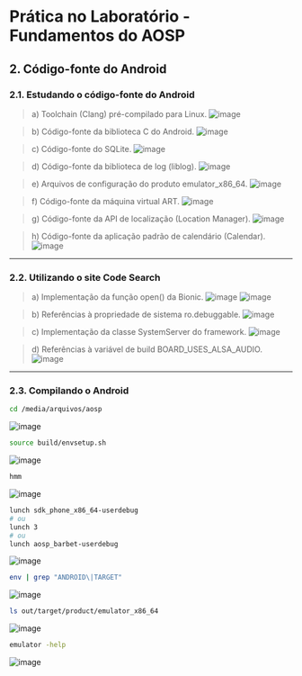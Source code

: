 # Prática no Laboratório - Fundamentos do AOSP
## 2. Código-fonte do Android

### 2.1. Estudando o código-fonte do Android

> a) Toolchain (Clang) pré-compilado para Linux.
![image](https://user-images.githubusercontent.com/19675356/223890048-fe525c83-f823-405a-b80c-31619bc535b0.png)

> b) Código-fonte da biblioteca C do Android.
![image](https://user-images.githubusercontent.com/19675356/223890653-c75efaf4-1799-40b3-8794-5e635e809484.png)

> c) Código-fonte do SQLite.
![image](https://user-images.githubusercontent.com/19675356/223892983-e148b276-644c-48bb-a0d4-4a1106d5e652.png)

> d) Código-fonte da biblioteca de log (liblog).
![image](https://user-images.githubusercontent.com/19675356/223893910-ce586e03-a858-4410-aa1f-ad88c85bcb10.png)

> e) Arquivos de configuração do produto emulator_x86_64.
![image](https://user-images.githubusercontent.com/19675356/223894173-13fb49b0-03e1-4a3a-a84b-499d39a90ba2.png)

> f) Código-fonte da máquina virtual ART.
![image](https://user-images.githubusercontent.com/19675356/223894776-e02fcb4d-d37f-4a68-9854-975907a8534c.png)

> g) Código-fonte da API de localização (Location Manager).
![image](https://user-images.githubusercontent.com/19675356/224185240-6d5f27b2-5879-46b3-a774-0841ef23f451.png)

> h) Código-fonte da aplicação padrão de calendário (Calendar).
![image](https://user-images.githubusercontent.com/19675356/224183904-ea5ccc21-7425-4c2c-8531-51c3133a9669.png)

---
### 2.2. Utilizando o site Code Search

> a) Implementação da função open() da Bionic.
![image](https://user-images.githubusercontent.com/19675356/224185867-8f4872dd-b727-4e98-9eb6-ef74ddab5f60.png)
![image](https://user-images.githubusercontent.com/19675356/224187803-d4da4319-e09e-4f4c-bcae-0695c91d3745.png)

> b) Referências à propriedade de sistema ro.debuggable.
![image](https://user-images.githubusercontent.com/19675356/224185982-f4e8ae7f-389f-4158-abdc-343b0edcc597.png)

> c) Implementação da classe SystemServer do framework.
![image](https://user-images.githubusercontent.com/19675356/224186175-8415f346-9464-430c-81d5-e8f5e815354c.png)

> d) Referências à variável de build BOARD_USES_ALSA_AUDIO.
![image](https://user-images.githubusercontent.com/19675356/224186319-72568d01-7056-48f0-8588-4bb3451567e4.png)

---
### 2.3. Compilando o Android

```bash
cd /media/arquivos/aosp
```
![image](https://user-images.githubusercontent.com/19675356/224187957-0d0ac9e9-2932-4638-b0a7-53461c7b0609.png)

```bash
source build/envsetup.sh
```
![image](https://user-images.githubusercontent.com/19675356/224188097-f6340a29-4abb-4e11-9756-15b08aa10e13.png)

```bash
hmm
```
![image](https://user-images.githubusercontent.com/19675356/224188179-5a0cc2c5-f6c6-4742-b91b-c4a9290ee0ae.png)

```bash
lunch sdk_phone_x86_64-userdebug
# ou
lunch 3
# ou
lunch aosp_barbet-userdebug
```
![image](https://user-images.githubusercontent.com/19675356/224188530-282f7890-0bae-424d-aed7-ce4a5872f243.png)

```bash
env | grep "ANDROID\|TARGET"
```
![image](https://user-images.githubusercontent.com/19675356/224188806-79ab50f6-b980-4c64-8e90-039d9b00c5b5.png)

```bash
ls out/target/product/emulator_x86_64
```
![image](https://user-images.githubusercontent.com/19675356/224188917-78d619d5-8b47-4167-986b-1a68d474b633.png)

```bash
emulator -help
```
![image](https://user-images.githubusercontent.com/19675356/224189017-615b159c-cc84-4ee4-a7f5-51bb48660aa8.png)
